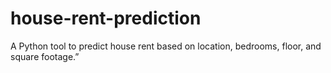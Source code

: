 # house-rent-prediction
A Python tool to predict house rent based on location, bedrooms, floor, and square footage.”
